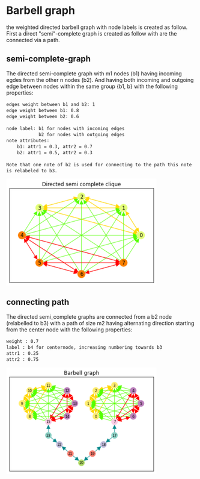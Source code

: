 
# Barbell graph

the weighted directed barbell graph with node labels is created as follow. First a direct "semi"-complete graph is created as follow with are the connected via a path.

## semi-complete-graph
The directed semi-complete graph with m1 nodes (b1) having incoming 
    egdes from the other n nodes (b2). And having both incoming and outgoing
    edge between nodes within the same group {b1, b} with the following
    properties:

    edges weight between b1 and b2: 1
    edge weight between b1: 0.8
    edge_weight between b2: 0.6

    node label: b1 for nodes with incoming edges
                b2 for nodes with outgoing edges
    note attributes:
        b1: attr1 = 0.3, attr2 = 0.7
        b2: attr1 = 0.5, attr2 = 0.3

    Note that one note of b2 is used for connecting to the path this note is relabeled to b3.

<img src="https://github.com/tonyPo/graphcase_experiments/blob/main/graphcase_experiments/graphs/barbellgraphs/images/clique.png?raw=true" alt="Graph bell" width="400"/>

## connecting path

The directed semi_complete graphs are connected from a b2 node (relabelled to b3) 
with a path of size m2 having alternating direction starting from the center node with the following properties:

    weight : 0.7
    label : b4 for centernode, increasing numbering towards b3
    attr1 : 0.25
    attr2 : 0.75

<img src="https://github.com/tonyPo/graphcase_experiments/blob/main/graphcase_experiments/graphs/barbellgraphs/images/barbell.png?raw=true" alt="Barbell" width="400"/>






